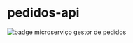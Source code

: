 # pedidos-api
![badge](https://img.shields.io/endpoint?url=https://gist.githubusercontent.com/victoromc/bd5447fccccec9b660124c91b3d27ae3/raw/pedidos-code-coverage.json)
microserviço gestor de pedidos
